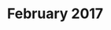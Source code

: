 ---
layout: newsletter-layout
title: February 2017
description: /newsletters/2017/Newsletter_February_2017
categories: 2017
ide: feb17
bg-url: /img/background5.png
permalink: /publications/newsletter/
---